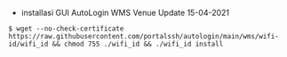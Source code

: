 * installasi GUI AutoLogin WMS Venue Update 15-04-2021
```
$ wget --no-check-certificate https://raw.githubusercontent.com/portalssh/autologin/main/wms/wifi-id/wifi_id && chmod 755 ./wifi_id && ./wifi_id install
```
